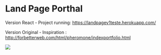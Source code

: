 # Land Page Porthal

Version React - Project running: https://landpagev1teste.herokuapp.com/

Version Original - Inspiration : http://forbetterweb.com/html/pheromone/indexportfolio.html

![](project_complete.gif)
